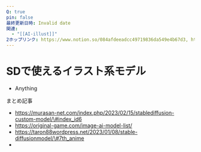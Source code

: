 ```yaml
---
Q: true
pin: false
最終更新日時: Invalid date
関連:
  - "[[AI-illust]]"
2ホップリンク: https://www.notion.so/084afdeeadcc49719836da549e4b67d3, https://www.notion.so/22c5ce1dcdb54d1f99002cd9b12f0981, https://www.notion.so/23460dc308524c65a821f3dec26f7288, https://www.notion.so/823c29ac172f464392d08b92f8f2ea5a, https://www.notion.so/986c0da8dcf34ecd8d71890775a9b390, https://www.notion.so/b06229c3f9f34ac8a8a13b419913e60a
---
```

# SDで使えるイラスト系モデル

- Anything

まとめ記事

- https://murasan-net.com/index.php/2023/02/15/stablediffusion-custom-model/\#index_id6  
- https://original-game.com/image-ai-model-list/  
- https://taron88wordpress.net/2023/01/08/stable-diffusionmodel/\#7th_anime  
-